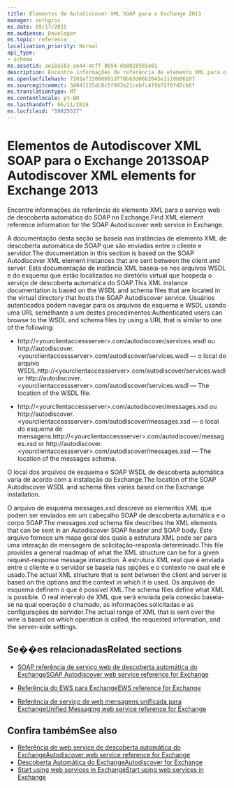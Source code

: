 ```yaml
---
title: Elementos de Autodiscover XML SOAP para o Exchange 2013
manager: sethgros
ms.date: 09/17/2015
ms.audience: Developer
ms.topic: reference
localization_priority: Normal
api_type:
- schema
ms.assetid: ae18a5b3-ae44-4cff-8654-db8028565e01
description: Encontre informações de referência de elemento XML para o serviço web de descoberta automática do SOAP no Exchange.
ms.openlocfilehash: 7201ef33060691df70b63d06b2045e1120b0610f
ms.sourcegitcommit: 34041125dc8c5f993b21cebfc4f8b72f0fd2cb6f
ms.translationtype: MT
ms.contentlocale: pt-BR
ms.lasthandoff: 06/11/2018
ms.locfileid: "19825517"
---
```

# <a name="soap-autodiscover-xml-elements-for-exchange-2013"></a><span data-ttu-id="afd66-103">Elementos de Autodiscover XML SOAP para o Exchange 2013</span><span class="sxs-lookup"><span data-stu-id="afd66-103">SOAP Autodiscover XML elements for Exchange 2013</span></span>

<span data-ttu-id="afd66-104">Encontre informações de referência de elemento XML para o serviço web de descoberta automática do SOAP no Exchange.</span><span class="sxs-lookup"><span data-stu-id="afd66-104">Find XML element reference information for the SOAP Autodiscover web service in Exchange.</span></span>
  
<span data-ttu-id="afd66-105">A documentação desta seção se baseia nas instâncias de elemento XML de descoberta automática de SOAP que são enviadas entre o cliente e servidor.</span><span class="sxs-lookup"><span data-stu-id="afd66-105">The documentation in this section is based on the SOAP Autodiscover XML element instances that are sent between the client and server.</span></span> <span data-ttu-id="afd66-106">Esta documentação de instância XML baseia-se nos arquivos WSDL e do esquema que estão localizados no diretório virtual que hospeda o serviço de descoberta automática do SOAP.</span><span class="sxs-lookup"><span data-stu-id="afd66-106">This XML instance documentation is based on the WSDL and schema files that are located in the virtual directory that hosts the SOAP Autodiscover service.</span></span> <span data-ttu-id="afd66-107">Usuários autenticados podem navegar para os arquivos de esquema e WSDL usando uma URL semelhante a um destes procedimentos:</span><span class="sxs-lookup"><span data-stu-id="afd66-107">Authenticated users can browse to the WSDL and schema files by using a URL that is similar to one of the following:</span></span>
  
- <span data-ttu-id="afd66-108">http://\<yourclientaccessserver\>.com/autodiscover/services.wsdl ou http://autodiscover.\<yourclientaccessserver\>.com/autodiscover/services.wsdl — o local do arquivo WSDL.</span><span class="sxs-lookup"><span data-stu-id="afd66-108">http://\<yourclientaccessserver\>.com/autodiscover/services.wsdl or http://autodiscover.\<yourclientaccessserver\>.com/autodiscover/services.wsdl — The location of the WSDL file.</span></span>
    
- <span data-ttu-id="afd66-109">http://\<yourclientaccessserver\>.com/autodiscover/messages.xsd ou http://autodiscover.\<yourclientaccessserver\>.com/autodiscover/messages.xsd — o local do esquema de mensagens.</span><span class="sxs-lookup"><span data-stu-id="afd66-109">http://\<yourclientaccessserver\>.com/autodiscover/messages.xsd or http://autodiscover.\<yourclientaccessserver\>.com/autodiscover/messages.xsd — The location of the messages schema.</span></span>
    
<span data-ttu-id="afd66-110">O local dos arquivos de esquema e SOAP WSDL de descoberta automática varia de acordo com a instalação do Exchange.</span><span class="sxs-lookup"><span data-stu-id="afd66-110">The location of the SOAP Autodiscover WSDL and schema files varies based on the Exchange installation.</span></span>
  
<span data-ttu-id="afd66-111">O arquivo de esquema messages.xsd descreve os elementos XML que podem ser enviados em um cabeçalho SOAP de descoberta automática e o corpo SOAP.</span><span class="sxs-lookup"><span data-stu-id="afd66-111">The messages.xsd schema file describes the XML elements that can be sent in an Autodiscover SOAP header and SOAP body.</span></span> <span data-ttu-id="afd66-112">Este arquivo fornece um mapa geral dos quais a estrutura XML pode ser para uma interação de mensagem de solicitação-resposta determinado.</span><span class="sxs-lookup"><span data-stu-id="afd66-112">This file provides a general roadmap of what the XML structure can be for a given request-response message interaction.</span></span> <span data-ttu-id="afd66-113">A estrutura XML real que é enviada entre o cliente e o servidor se baseia nas opções e o contexto no qual ele é usado.</span><span class="sxs-lookup"><span data-stu-id="afd66-113">The actual XML structure that is sent between the client and server is based on the options and the context in which it is used.</span></span> <span data-ttu-id="afd66-114">Os arquivos de esquema definem o que é possível XML.</span><span class="sxs-lookup"><span data-stu-id="afd66-114">The schema files define what XML is possible.</span></span> <span data-ttu-id="afd66-115">O real intervalo de XML que será enviada pela conexão baseia-se na qual operação é chamado, as informações solicitadas e as configurações do servidor.</span><span class="sxs-lookup"><span data-stu-id="afd66-115">The actual range of XML that is sent over the wire is based on which operation is called, the requested information, and the server-side settings.</span></span> 
  
## <a name="related-sections"></a><span data-ttu-id="afd66-116">Se��es relacionadas</span><span class="sxs-lookup"><span data-stu-id="afd66-116">Related sections</span></span>
<span data-ttu-id="afd66-117"><a name="bk_RelatedSections"> </a></span><span class="sxs-lookup"><span data-stu-id="afd66-117"></span></span>

- [<span data-ttu-id="afd66-118">SOAP referência de serviço web de descoberta automática do Exchange</span><span class="sxs-lookup"><span data-stu-id="afd66-118">SOAP Autodiscover web service reference for Exchange</span></span>](soap-autodiscover-web-service-reference-for-exchange.md)
    
- [<span data-ttu-id="afd66-119">Referência do EWS para Exchange</span><span class="sxs-lookup"><span data-stu-id="afd66-119">EWS reference for Exchange</span></span>](ews-reference-for-exchange.md)
    
- [<span data-ttu-id="afd66-120">Referência de serviço de web mensagens unificada para Exchange</span><span class="sxs-lookup"><span data-stu-id="afd66-120">Unified Messaging web service reference for Exchange</span></span>](unified-messaging-web-service-reference-for-exchange.md)
    
## <a name="see-also"></a><span data-ttu-id="afd66-121">Confira também</span><span class="sxs-lookup"><span data-stu-id="afd66-121">See also</span></span>

- [<span data-ttu-id="afd66-122">Referência de web service de descoberta automática do Exchange</span><span class="sxs-lookup"><span data-stu-id="afd66-122">Autodiscover web service reference for Exchange</span></span>](autodiscover-web-service-reference-for-exchange.md)
- [<span data-ttu-id="afd66-123">Descoberta Automática do Exchange</span><span class="sxs-lookup"><span data-stu-id="afd66-123">Autodiscover for Exchange</span></span>](../exchange-web-services/autodiscover-for-exchange.md)
- [<span data-ttu-id="afd66-124">Start using web services in Exchange</span><span class="sxs-lookup"><span data-stu-id="afd66-124">Start using web services in Exchange</span></span>](../exchange-web-services/start-using-web-services-in-exchange.md)
    

